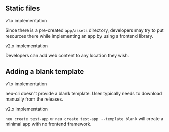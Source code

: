 ## Static files

v1.x implementation

Since there is a pre-created `app/assets` directory, developers may try to put resources there while implementing an app by using a frontend library.

v2.x implementation 

Developers can add web content to any location they wish.

## Adding a blank template

v1.x implementation

neu-cli doesn't provide a blank template. User typically needs to download manually from the releases.

v2.x implementation

`neu create test-app` or `neu create test-app --template blank` will create a minimal app with no frontend framework.

